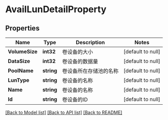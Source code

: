 # AvailLunDetailProperty

## Properties
Name | Type | Description | Notes
------------ | ------------- | ------------- | -------------
**VolumeSize** | **int32** | 卷设备的大小 | [default to null]
**DataSize** | **int32** | 卷设备的数据量 | [default to null]
**PoolName** | **string** | 卷设备所在存储池的名称 | [default to null]
**LunType** | **string** | 卷设备的名称 | [default to null]
**Name** | **string** | 卷设备的名称 | [default to null]
**Id** | **string** | 卷设备的ID | [default to null]

[[Back to Model list]](../README.md#documentation-for-models) [[Back to API list]](../README.md#documentation-for-api-endpoints) [[Back to README]](../README.md)


